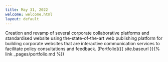 ```yaml
---
title: May 31, 2022
welcome: welcome.html
layout: default
---
```


Creation and revamp of several corporate collaborative platforms and standardised website using the-state-of-the-art web publishing platform for building corporate websites that are interactive communication services to facilitate policy consultations and feedback. 
[Portfolio]({{ site.baseurl }}{% link _pages/portfolio.md %})
<div class="img_row-hp">
    <a href="/virginie.desmedt.github.io/assets/project-2.png"> <img class="col one" src="{{ site.baseurl }}/virginie.desmedt.github.io/assets/project-2.png" alt="" title="example image"/></a>
    <div class="col three caption">